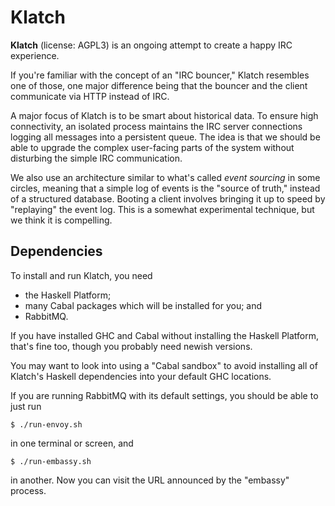 # Klatch

**Klatch** (license: AGPL3) is an ongoing attempt to create a happy
IRC experience.

If you're familiar with the concept of an "IRC bouncer," Klatch
resembles one of those, one major difference being that the bouncer
and the client communicate via HTTP instead of IRC.

A major focus of Klatch is to be smart about historical data.  To
ensure high connectivity, an isolated process maintains the IRC server
connections logging all messages into a persistent queue.  The idea is
that we should be able to upgrade the complex user-facing parts of the
system without disturbing the simple IRC communication.

We also use an architecture similar to what's called *event sourcing*
in some circles, meaning that a simple log of events is the "source of
truth," instead of a structured database.  Booting a client involves
bringing it up to speed by "replaying" the event log.  This is a
somewhat experimental technique, but we think it is compelling.

## Dependencies

To install and run Klatch, you need

* the Haskell Platform;
* many Cabal packages which will be installed for you; and
* RabbitMQ.

If you have installed GHC and Cabal without installing the Haskell
Platform, that's fine too, though you probably need newish versions.

You may want to look into using a "Cabal sandbox" to avoid installing
all of Klatch's Haskell dependencies into your default GHC locations.

If you are running RabbitMQ with its default settings, you should be
able to just run

    $ ./run-envoy.sh

in one terminal or screen, and

    $ ./run-embassy.sh

in another.  Now you can visit the URL announced by the "embassy"
process.
